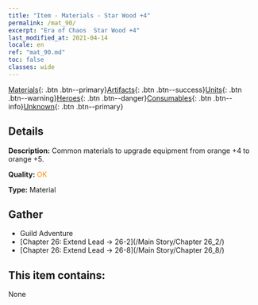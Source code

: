 ```yaml
---
title: "Item - Materials - Star Wood +4"
permalink: /mat_90/
excerpt: "Era of Chaos  Star Wood +4"
last_modified_at: 2021-04-14
locale: en
ref: "mat_90.md"
toc: false
classes: wide
---
```

 [Materials](/Items/){: .btn .btn--primary}[Artifacts](/Items/Artifacts/){: .btn .btn--success}[Units](/Items/Units/){: .btn .btn--warning}[Heroes](/Items/Heroes/){: .btn .btn--danger}[Consumables](/Items/Consumables/){: .btn .btn--info}[Unknown](/Items/Unknown/){: .btn .btn--primary}

## Details
 **Description:** Common materials to upgrade equipment from orange +4 to orange +5.

 **Quality:** <span style="color: #FF8C00">OK</span>

 **Type:** Material

## Gather

*    Guild Adventure 
*    [Chapter 26: Extend Lead -> 26-2](/Main Story/Chapter 26_2/) 
*    [Chapter 26: Extend Lead -> 26-8](/Main Story/Chapter 26_8/) 

## This item contains:

  None

